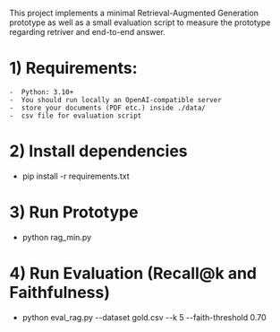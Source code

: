 This project implements a minimal Retrieval-Augmented Generation prototype as well as
a small evaluation script to measure the prototype regarding retriver and end-to-end answer.
# 1) Requirements:
    -  Python: 3.10+
    -  You should run locally an OpenAI-compatible server
    -  store your documents (PDF etc.) inside ./data/
    -  csv file for evaluation script
  
# 2) Install dependencies
   -  pip install -r requirements.txt
# 3) Run Prototype
  - python rag_min.py
# 4) Run Evaluation (Recall@k and Faithfulness)
  - python eval_rag.py --dataset gold.csv --k 5 --faith-threshold 0.70
